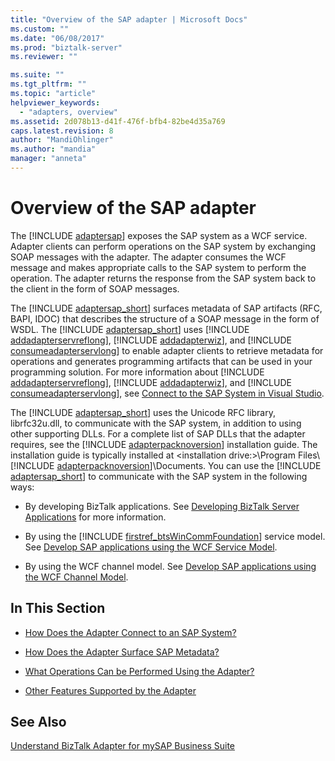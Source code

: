 ```yaml
---
title: "Overview of the SAP adapter | Microsoft Docs"
ms.custom: ""
ms.date: "06/08/2017"
ms.prod: "biztalk-server"
ms.reviewer: ""

ms.suite: ""
ms.tgt_pltfrm: ""
ms.topic: "article"
helpviewer_keywords: 
  - "adapters, overview"
ms.assetid: 2d078b13-d41f-476f-bfb4-82be4d35a769
caps.latest.revision: 8
author: "MandiOhlinger"
ms.author: "mandia"
manager: "anneta"
---
```

# Overview of the SAP adapter
The [!INCLUDE [adaptersap](../../includes/adaptersap-md.md)] exposes the SAP system as a WCF service. Adapter clients can perform operations on the SAP system by exchanging SOAP messages with the adapter. The adapter consumes the WCF message and makes appropriate calls to the SAP system to perform the operation. The adapter returns the response from the SAP system back to the client in the form of SOAP messages.  
  
 The [!INCLUDE [adaptersap_short](../../includes/adaptersap-short-md.md)] surfaces metadata of SAP artifacts (RFC, BAPI, IDOC) that describes the structure of a SOAP message in the form of WSDL. The [!INCLUDE [adaptersap_short](../../includes/adaptersap-short-md.md)] uses [!INCLUDE [addadapterservreflong](../../includes/addadapterservreflong-md.md)], [!INCLUDE [addadapterwiz](../../includes/addadapterwiz-md.md)], and [!INCLUDE [consumeadapterservlong](../../includes/consumeadapterservlong-md.md)] to enable adapter clients to retrieve metadata for operations and generates programming artifacts that can be used in your programming solution. For more information about [!INCLUDE [addadapterservreflong](../../includes/addadapterservreflong-md.md)], [!INCLUDE [addadapterwiz](../../includes/addadapterwiz-md.md)], and [!INCLUDE [consumeadapterservlong](../../includes/consumeadapterservlong-md.md)], see [Connect to the SAP System in Visual Studio](../../adapters-and-accelerators/adapter-sap/connect-to-the-sap-system-in-visual-studio.md).  
  
 The [!INCLUDE [adaptersap_short](../../includes/adaptersap-short-md.md)] uses the Unicode RFC library, librfc32u.dll, to communicate with the SAP system, in addition to using other supporting DLLs. For a complete list of SAP DLLs that the adapter requires, see the [!INCLUDE [adapterpacknoversion](../../includes/adapterpacknoversion-md.md)] installation guide. The installation guide is typically installed at \<installation drive:\>\Program Files\\[!INCLUDE [adapterpacknoversion](../../includes/adapterpacknoversion-md.md)]\Documents. You can use the [!INCLUDE [adaptersap_short](../../includes/adaptersap-short-md.md)] to communicate with the SAP system in the following ways:  
  
- By developing BizTalk applications. See [Developing BizTalk Server Applications](../../core/developing-biztalk-server-applications.md) for more information.  
  
- By using the [!INCLUDE [firstref_btsWinCommFoundation](../../includes/firstref-btswincommfoundation-md.md)] service model. See [Develop SAP applications using the WCF Service Model](../../adapters-and-accelerators/adapter-sap/develop-sap-applications-using-the-wcf-service-model.md).
  
- By using the WCF channel model. See [Develop SAP applications using the WCF Channel Model](../../adapters-and-accelerators/adapter-sap/develop-sap-applications-using-the-wcf-channel-model.md).
  
## In This Section  
  
-   [How Does the Adapter Connect to an SAP System?](https://msdn.microsoft.com/library/cc185540.aspx)  
  
-   [How Does the Adapter Surface SAP Metadata?](https://msdn.microsoft.com/library/dd788039.aspx)  
  
-   [What Operations Can be Performed Using the Adapter?](https://msdn.microsoft.com/library/dd788159.aspx)  
  
-   [Other Features Supported by the Adapter](https://msdn.microsoft.com/library/dd788022.aspx)  
  
## See Also  
 [Understand BizTalk Adapter for mySAP Business Suite](../../adapters-and-accelerators/adapter-sap/understand-biztalk-adapter-for-mysap-business-suite.md)